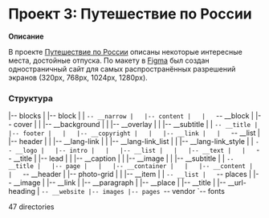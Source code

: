 # Проект 3: Путешествие по России

**Описание**

В проекте [Путешествие по России](https://wunder-frau.github.io/russian-travel/) описаны некоторые интересные места, достойные отпуска.
По макету в [Figma](https://www.figma.com/file/OyRWEjU6wBwRe1hapzQoLx/Sprint-3%3A-Russia-%2F-desktop-%2B-mobile?node-id=28503%3A0)
был создан одностраничный сайт для самых распространённых разрешений экранов (320px, 768px, 1024px, 1280px).

### Структура

|-- blocks
|   |-- block
|   |   `-- __narrow
|   |-- content
|   |   `-- __block
|   |-- cover
|   |   |-- __background
|   |   |-- __overlay
|   |   |-- __subtitle
|   |   `-- __title
|   |-- footer
|   |   |-- __copyright
|   |   |-- __link
|   |   `-- __list
|   |-- header
|   |   |-- __lang-link
|   |   |-- __lang-link_list
|   |   |-- __lang-link_style
|   |   `-- __logo
|   |-- intro
|   |   |-- __list
|   |   |-- __text
|   |   `-- __title
|   |-- lead
|   |   |-- __caption
|   |   |-- __image
|   |   |-- __subtitle
|   |   `-- __title
|   |-- page
|   |   |-- __container
|   |   |-- __content
|   |   `-- __header
|   |-- photo-grid
|   |   |-- __item
|   |   `-- __list
|   `-- places
|       |-- __image
|       |-- __link
|       |-- __paragraph
|       |-- __place
|       |-- __title
|       |-- __url-heading
|       `-- __website
|-- images
|-- pages
`-- vendor
    `-- fonts

47 directories

